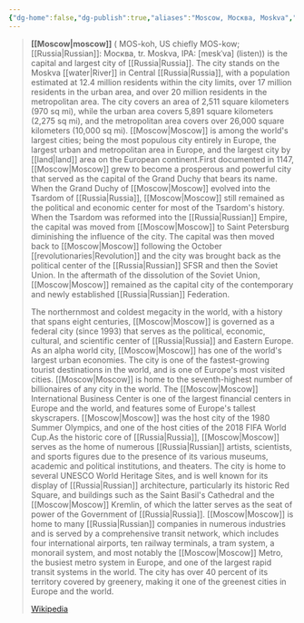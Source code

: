 ```yaml
---
{"dg-home":false,"dg-publish":true,"aliases":"Moscow, Москва, Moskva","locations":null,"tag":null,"date":null,"location":[55.7504461,37.6174943],"title":"Moscow, Central Federal District, Russia","permalink":"/maps/moscow-central-federal-district-russia/","dgHomeLink":true,"dgPassFrontmatter":true}
---
```


> **[[Moscow|moscow]]** ( MOS-koh, US chiefly MOS-kow; [[Russia|Russian]]: Москва, tr. Moskva, IPA: [mɐskˈva] (listen)) is the capital and largest city of [[Russia|Russia]]. The city stands on the Moskva [[water|River]] in Central [[Russia|Russia]], with a population estimated at 12.4 million residents within the city limits, over 17 million residents in the urban area, and over 20 million residents in the metropolitan area. The city covers an area of 2,511 square kilometers (970 sq mi), while the urban area covers 5,891 square kilometers (2,275 sq mi), and the metropolitan area covers over 26,000 square kilometers (10,000 sq mi). [[Moscow|Moscow]] is among the world's largest cities; being the most populous city entirely in Europe, the largest urban and metropolitan area in Europe, and the largest city by [[land|land]] area on the European continent.First documented in 1147, [[Moscow|Moscow]] grew to become a prosperous and powerful city that served as the capital of the Grand Duchy that bears its name. When the Grand Duchy of [[Moscow|Moscow]] evolved into the Tsardom of [[Russia|Russia]], [[Moscow|Moscow]] still remained as the political and economic center for most of the Tsardom's history. When the Tsardom was reformed into the [[Russia|Russian]] Empire, the capital was moved from [[Moscow|Moscow]] to Saint Petersburg diminishing the influence of the city. The capital was then moved back to [[Moscow|Moscow]] following the October [[revolutionaries|Revolution]] and the city was brought back as the political center of the [[Russia|Russian]] SFSR and then the Soviet Union. In the aftermath of the dissolution of the Soviet Union, [[Moscow|Moscow]] remained as the capital city of the contemporary and newly established [[Russia|Russian]] Federation.
>
> The northernmost and coldest megacity in the world, with a history that spans eight centuries, [[Moscow|Moscow]] is governed as a federal city (since 1993) that serves as the political, economic, cultural, and scientific center of [[Russia|Russia]] and Eastern Europe. As an alpha world city, [[Moscow|Moscow]] has one of the world's largest urban economies. The city is one of the fastest-growing tourist destinations in the world, and is one of Europe's most visited cities. [[Moscow|Moscow]] is home to the seventh-highest number of billionaires of any city in the world. The [[Moscow|Moscow]] International Business Center is one of the largest financial centers in Europe and the world, and features some of Europe's tallest skyscrapers. [[Moscow|Moscow]] was the host city of the 1980 Summer Olympics, and one of the host cities of the 2018 FIFA World Cup.As the historic core of [[Russia|Russia]], [[Moscow|Moscow]] serves as the home of numerous [[Russia|Russian]] artists, scientists, and sports figures due to the presence of its various museums, academic and political institutions, and theaters. The city is home to several UNESCO World Heritage Sites, and is well known for its display of [[Russia|Russian]] architecture, particularly its historic Red Square, and buildings such as the Saint Basil's Cathedral and the [[Moscow|Moscow]] Kremlin, of which the latter serves as the seat of power of the Government of [[Russia|Russia]]. [[Moscow|Moscow]] is home to many [[Russia|Russian]] companies in numerous industries and is served by a comprehensive transit network, which includes four international airports, ten railway terminals, a tram system, a monorail system, and most notably the [[Moscow|Moscow]] Metro, the busiest metro system in Europe, and one of the largest rapid transit systems in the world. The city has over 40 percent of its territory covered by greenery, making it one of the greenest cities in Europe and the world.
>
> [Wikipedia](https://en.wikipedia.org/wiki/[[Moscow|Moscow]])
